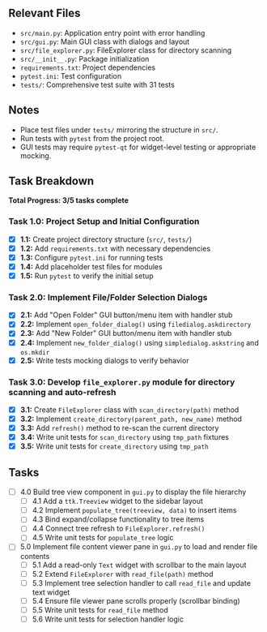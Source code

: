 ## Relevant Files

- `src/main.py`: Application entry point with error handling
- `src/gui.py`: Main GUI class with dialogs and layout
- `src/file_explorer.py`: FileExplorer class for directory scanning
- `src/__init__.py`: Package initialization  
- `requirements.txt`: Project dependencies
- `pytest.ini`: Test configuration
- `tests/`: Comprehensive test suite with 31 tests

## Notes

- Place test files under `tests/` mirroring the structure in `src/`.
- Run tests with `pytest` from the project root.
- GUI tests may require `pytest-qt` for widget-level testing or appropriate mocking.

## Task Breakdown

**Total Progress: 3/5 tasks complete**

### Task 1.0: Project Setup and Initial Configuration
- [x] **1.1:** Create project directory structure (`src/`, `tests/`)
- [x] **1.2:** Add `requirements.txt` with necessary dependencies  
- [x] **1.3:** Configure `pytest.ini` for running tests
- [x] **1.4:** Add placeholder test files for modules
- [x] **1.5:** Run `pytest` to verify the initial setup

### Task 2.0: Implement File/Folder Selection Dialogs
- [x] **2.1:** Add "Open Folder" GUI button/menu item with handler stub
- [x] **2.2:** Implement `open_folder_dialog()` using `filedialog.askdirectory`  
- [x] **2.3:** Add "New Folder" GUI button/menu item with handler stub
- [x] **2.4:** Implement `new_folder_dialog()` using `simpledialog.askstring` and `os.mkdir`
- [x] **2.5:** Write tests mocking dialogs to verify behavior

### Task 3.0: Develop `file_explorer.py` module for directory scanning and auto-refresh
- [x] **3.1:** Create `FileExplorer` class with `scan_directory(path)` method
- [x] **3.2:** Implement `create_directory(parent_path, new_name)` method
- [x] **3.3:** Add `refresh()` method to re-scan the current directory
- [x] **3.4:** Write unit tests for `scan_directory` using `tmp_path` fixtures
- [x] **3.5:** Write unit tests for `create_directory` using `tmp_path`

## Tasks

- [ ] 4.0 Build tree view component in `gui.py` to display the file hierarchy
  - [ ] 4.1 Add a `ttk.Treeview` widget to the sidebar layout
  - [ ] 4.2 Implement `populate_tree(treeview, data)` to insert items
  - [ ] 4.3 Bind expand/collapse functionality to tree items
  - [ ] 4.4 Connect tree refresh to `FileExplorer.refresh()`
  - [ ] 4.5 Write unit tests for `populate_tree` logic
- [ ] 5.0 Implement file content viewer pane in `gui.py` to load and render file contents
  - [ ] 5.1 Add a read-only `Text` widget with scrollbar to the main layout
  - [ ] 5.2 Extend `FileExplorer` with `read_file(path)` method
  - [ ] 5.3 Implement tree selection handler to call `read_file` and update text widget
  - [ ] 5.4 Ensure file viewer pane scrolls properly (scrollbar binding)
  - [ ] 5.5 Write unit tests for `read_file` method
  - [ ] 5.6 Write unit tests for selection handler logic 